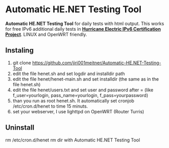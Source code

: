 # Automatic HE.NET Testing Tool

**Automatic HE.NET Testing Tool** for daily tests with html output. This works for free IPv6 additional daily tests in **[Hurricane Electric IPv6 Certification Project](https://ipv6.he.net/certification/scoresheet.php?pass_name=meitner "Hurricane Electric IPv6 Certification Project")**. LINUX and OpenWRT friendly.

## Instaling
1)	git clone https://github.com/jiri001meitner/Automatic-HE.NET-Testing-Tool
2)	edit the file henet.sh and set logdir and installdir path
3)	edit the file henet/henet-main.sh and set installdir (the same as in the file henet.sh)
4)	edit the file henet/users.txt and set user and password after = (like f_user=yourlogin, pass_name=yourlogin, f_pass=yourpassword)
5) than you run as root henet.sh. It automatically set cronjob /etc/cron.d/henet to time 15 minuts.
6) set your webserver, I use lighttpd on OpenWRT (Router Turris)

## Uninstall
rm /etc/cron.d/henet
rm dir with Automatic HE.NET Testing Tool
